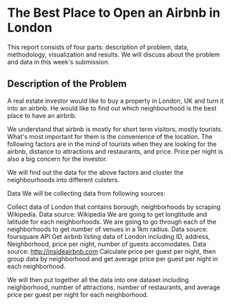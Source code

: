 # The Best Place to Open an Airbnb in London

This report consists of four parts: description of problem, data, methodology, visualization and results. We will discuss about the problem and data in this week's submission. 

## Description of the Problem

A real estate investor would like to buy a property in London, UK and turn it into an airbnb. He would like to find out which neighbourhood is the best place to have an airbnb. 

We understand that airbnb is mostly for short term visitors, mostly tourists. What's most important for them is the convenience of the location. The following factors are in the mind of tourists when they are looking for the airbnb, distance to attractions and restaurants, and price. Price per night is also a big concern for the investor. 

We will find out the data for the above factors and cluster the neighbourhoods into different culsters. 

Data
We will be collecting data from following sources:

Collect data of London that contains borough, neighborhoods by scraping Wikipedia.
Data source: Wikipedia
We are going to get longtitude and latitude for each neighborhoods. 
We are going to go through each of the neighborhoods to get number of venues in a 1km radius. 
Data source: foursquare API
Get airbnb listing data of London including ID, address, Neighborhood, price per night, number of guests accomodates. 
Data source: http://insideairbnb.com
Calculate price per guest per night, then group data by neighborhood and get average price per guest per night in each neighborhood.  

We will then put together all the data into one dataset including neighborhood, number of attractions, number of restaurants, and average price per guest per night for each neighborhood. 
